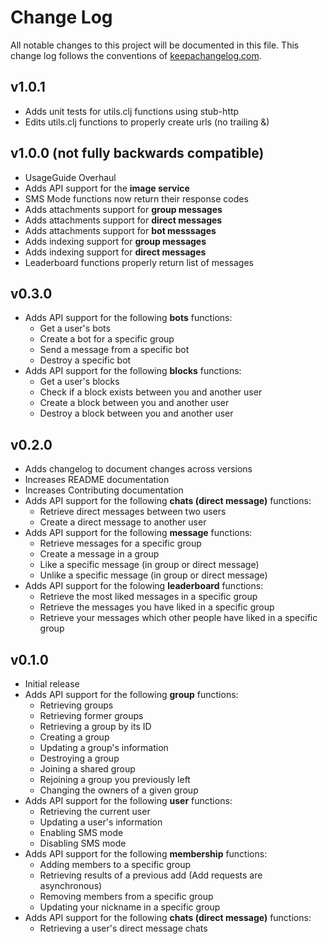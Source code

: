 # Change Log
All notable changes to this project will be documented in this file. This change log follows the conventions of [keepachangelog.com](http://keepachangelog.com/).

## v1.0.1
- Adds unit tests for utils.clj functions using stub-http
- Edits utils.clj functions to properly create urls (no trailing &)
	
## v1.0.0 (not fully backwards compatible)
- UsageGuide Overhaul
- Adds API support for the __image service__
- SMS Mode functions now return	their response codes
- Adds attachments support for __group messages__
- Adds attachments support for __direct messages__
- Adds attachments support for __bot messsages__
- Adds indexing support for __group messages__
- Adds indexing support for __direct messages__
- Leaderboard functions properly return list of messages

## v0.3.0
- Adds API support for the following **bots** functions:
  - Get a user's bots
  - Create a bot for a specific group
  - Send a message from a specific bot
  - Destroy a specific bot
- Adds API support for the following **blocks** functions:
  - Get a user's blocks
  - Check if a block exists between you and another user
  - Create a block between you and another user
  - Destroy a block between you and another user

## v0.2.0
- Adds changelog to document changes across versions
- Increases README documentation
- Increases Contributing documentation
- Adds API support for the following **chats (direct message)** functions:
  - Retrieve direct messages between two users
  - Create a direct message to another user
- Adds API support for the following **message** functions:
  - Retrieve messages for a specific group
  - Create a message in a group
  - Like a specific message (in group or direct message)
  - Unlike a specific message (in group or direct message)
- Adds API support for the folowing **leaderboard** functions:
  - Retrieve the most liked messages in a specific group
  - Retrieve the messages you have liked in a specific group
  - Retrieve your messages which other people have liked in a specific group

## v0.1.0
- Initial release
- Adds API support for the following **group** functions:
  - Retrieving groups
  - Retrieving former groups
  - Retrieving a group by its ID
  - Creating a group
  - Updating a group's information
  - Destroying a group
  - Joining a shared group
  - Rejoining a group you previously left
  - Changing the owners of a given group
- Adds API support for the following **user** functions:
  - Retrieving the current user
  - Updating a user's information
  - Enabling SMS mode
  - Disabling SMS mode
- Adds API support for the following **membership** functions:
  - Adding members to a specific group
  - Retrieving results of a previous add (Add requests are asynchronous)
  - Removing members from a specific group
  - Updating your nickname in a specific group
- Adds API support for the following **chats (direct message)** functions:
  - Retrieving a user's direct message chats
